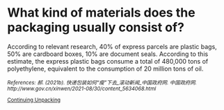 <!DOCTYPE html>
<html>
<head>
<meta charset="utf-8">
<title>Third Package</title>
</head>
<body>

<h1>What kind of materials does the packaging usually consist of?</h1>
<p>According to relevant research, 40% of express parcels are plastic bags, 50% are cardboard boxes, 10% are document seals. According to this estimate, the express plastic bags consume a total of 480,000 tons of polyethylene, equivalent to the consumption of 20 million tons of oil.</p>
<i><small>References: 郝. (2021b). 快递包装如何“瘦”下去_滚动新闻_中国政府网. 中国政府网. http://www.gov.cn/xinwen/2021-08/30/content_5634068.html</i>

<p>
<a href="https://www.runoob.com/">Continuing Unpacking</a>
</p>

</body>
</html>
